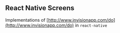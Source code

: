 ## React Native Screens

Implementations of [http://www.invisionapp.com/do](http://www.invisionapp.com/do) in `react-native`
